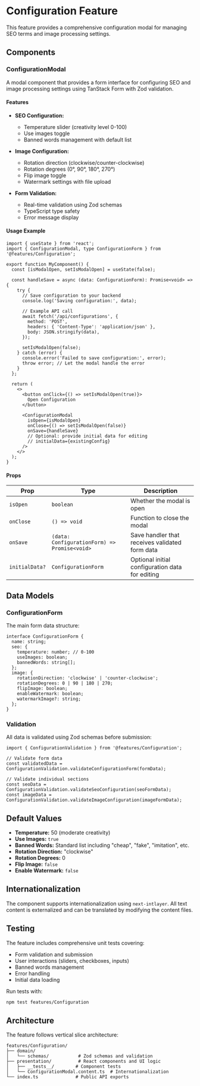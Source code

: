 # Configuration Feature

This feature provides a comprehensive configuration modal for managing SEO terms and image processing settings.

## Components

### ConfigurationModal

A modal component that provides a form interface for configuring SEO and image processing settings using TanStack Form with Zod validation.

#### Features

- **SEO Configuration:**
  - Temperature slider (creativity level 0-100)
  - Use images toggle
  - Banned words management with default list

- **Image Configuration:**
  - Rotation direction (clockwise/counter-clockwise)
  - Rotation degrees (0°, 90°, 180°, 270°)
  - Flip image toggle
  - Watermark settings with file upload

- **Form Validation:**
  - Real-time validation using Zod schemas
  - TypeScript type safety
  - Error message display

#### Usage Example

```tsx
import { useState } from 'react';
import { ConfigurationModal, type ConfigurationForm } from '@features/Configuration';

export function MyComponent() {
  const [isModalOpen, setIsModalOpen] = useState(false);

  const handleSave = async (data: ConfigurationForm): Promise<void> => {
    try {
      // Save configuration to your backend
      console.log('Saving configuration:', data);
      
      // Example API call
      await fetch('/api/configurations', {
        method: 'POST',
        headers: { 'Content-Type': 'application/json' },
        body: JSON.stringify(data),
      });
      
      setIsModalOpen(false);
    } catch (error) {
      console.error('Failed to save configuration:', error);
      throw error; // Let the modal handle the error
    }
  };

  return (
    <>
      <button onClick={() => setIsModalOpen(true)}>
        Open Configuration
      </button>

      <ConfigurationModal
        isOpen={isModalOpen}
        onClose={() => setIsModalOpen(false)}
        onSave={handleSave}
        // Optional: provide initial data for editing
        // initialData={existingConfig}
      />
    </>
  );
}
```

#### Props

| Prop | Type | Description |
|------|------|-------------|
| `isOpen` | `boolean` | Whether the modal is open |
| `onClose` | `() => void` | Function to close the modal |
| `onSave` | `(data: ConfigurationForm) => Promise<void>` | Save handler that receives validated form data |
| `initialData?` | `ConfigurationForm` | Optional initial configuration data for editing |

## Data Models

### ConfigurationForm

The main form data structure:

```tsx
interface ConfigurationForm {
  name: string;
  seo: {
    temperature: number; // 0-100
    useImages: boolean;
    bannedWords: string[];
  };
  image: {
    rotationDirection: 'clockwise' | 'counter-clockwise';
    rotationDegrees: 0 | 90 | 180 | 270;
    flipImage: boolean;
    enableWatermark: boolean;
    watermarkImage?: string;
  };
}
```

### Validation

All data is validated using Zod schemas before submission:

```tsx
import { ConfigurationValidation } from '@features/Configuration';

// Validate form data
const validatedData = ConfigurationValidation.validateConfigurationForm(formData);

// Validate individual sections
const seoData = ConfigurationValidation.validateSeoConfiguration(seoFormData);
const imageData = ConfigurationValidation.validateImageConfiguration(imageFormData);
```

## Default Values

- **Temperature:** 50 (moderate creativity)
- **Use Images:** `true`
- **Banned Words:** Standard list including "cheap", "fake", "imitation", etc.
- **Rotation Direction:** "clockwise"
- **Rotation Degrees:** 0
- **Flip Image:** `false`
- **Enable Watermark:** `false`

## Internationalization

The component supports internationalization using `next-intlayer`. All text content is externalized and can be translated by modifying the content files.

## Testing

The feature includes comprehensive unit tests covering:

- Form validation and submission
- User interactions (sliders, checkboxes, inputs)
- Banned words management
- Error handling
- Initial data loading

Run tests with:
```bash
npm test features/Configuration
```

## Architecture

The feature follows vertical slice architecture:

```
features/Configuration/
├── domain/
│   └── schemas/           # Zod schemas and validation
├── presentation/          # React components and UI logic
│   ├── __tests__/        # Component tests
│   └── ConfigurationModal.content.ts  # Internationalization
└── index.ts              # Public API exports
```